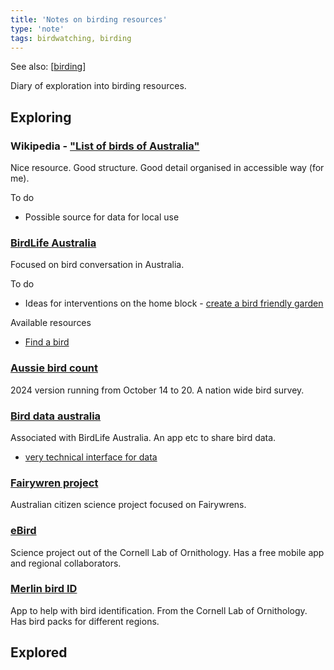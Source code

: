 ```yaml
---
title: 'Notes on birding resources'
type: 'note'
tags: birdwatching, birding
---
```


See also: [[birding]]

Diary of exploration into birding resources.

## Exploring

### Wikipedia - ["List of birds of Australia"](https://en.wikipedia.org/wiki/List_of_birds_of_Australia)

Nice resource. Good structure. Good detail organised in accessible way (for me). 

To do 

- Possible source for data for local use

### [BirdLife Australia](https://birdlife.org.au/)

Focused on bird conversation in Australia.

To do 

- Ideas for interventions on the home block - [create a bird friendly garden](https://birdlife.org.au/discover-birds/birds-in-your-backyard/bird-friendly-garden/)

Available resources

- [Find a bird](https://birdlife.org.au/bird-profiles/)

### [Aussie bird count](https://aussiebirdcount.org.au/)

2024 version running from October 14 to 20. A nation wide bird survey.

### [Bird data australia](https://birdata.birdlife.org.au/)

Associated with BirdLife Australia. An app etc to share bird data.

- [very technical interface for data](https://birdata.birdlife.org.au/explore#map=-27.7198101_151.6502018_9)

### [Fairywren project](https://fairywrenproject.org/)

Australian citizen science project focused on Fairywrens.

### [eBird](https://ebird.org/home)

Science project out of the Cornell Lab of Ornithology. Has a free mobile app and regional collaborators.

### [Merlin bird ID](https://merlin.allaboutbirds.org/)

App to help with bird identification. From the Cornell Lab of Ornithology. Has bird packs for different regions.

## Explored

[//begin]: # "Autogenerated link references for markdown compatibility"
[birding]: birding "Birding"
[//end]: # "Autogenerated link references"